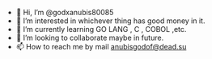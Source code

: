 - 👋 Hi, I’m @godxanubis80085
- 👀 I’m interested in whichever thing has good money in it.
- 🌱 I’m currently learning GO LANG , C , COBOL ,etc.
- 💞️ I’m looking to collaborate  maybe in future.
- 📫 How to reach me by mail anubisgodof@dead.su

<!---
godxanubis80085/godxanubis80085 is a ✨ special ✨ repository because its `README.md` (this file) appears on your GitHub profile.
You can click the Preview link to take a look at your changes.
--->
